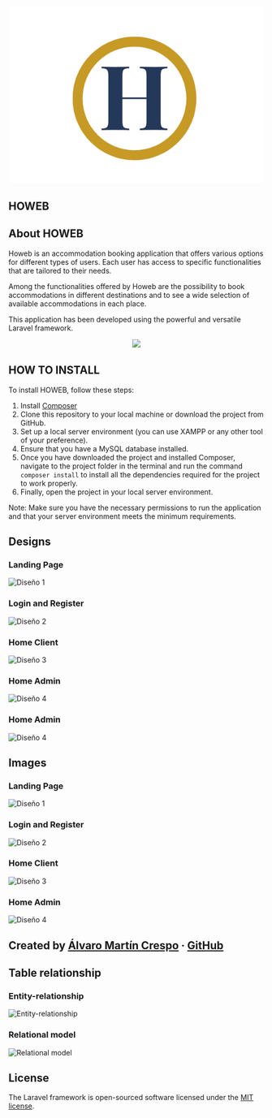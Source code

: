 <p align="center"><img src="public/img/landing/icons/logoSinFondo.png" width="500" alt="Laravel Logo"></p>

## HOWEB

## About HOWEB

Howeb is an accommodation booking application that offers various options for different types of users. Each user has access to specific functionalities that are tailored to their needs.

Among the functionalities offered by Howeb are the possibility to book accommodations in different destinations and to see a wide selection of available accommodations in each place. 

This application has been developed using the powerful and versatile Laravel framework.
<p align="center"><img src="https://upload.wikimedia.org/wikipedia/commons/thumb/9/9a/Laravel.svg/985px-Laravel.svg.png" width="30%"/></p>

## HOW TO INSTALL

To install HOWEB, follow these steps:

1. Install [Composer](https://getcomposer.org/)
2. Clone this repository to your local machine or download the project from GitHub.
3. Set up a local server environment (you can use XAMPP or any other tool of your preference).
4. Ensure that you have a MySQL database installed.
5. Once you have downloaded the project and installed Composer, navigate to the project folder in the terminal and run the command `composer install` to install all the dependencies required for the project to work properly.
6. Finally, open the project in your local server environment.

Note: Make sure you have the necessary permissions to run the application and that your server environment meets the minimum requirements.


## Designs


### Landing Page

![Diseño 1](https://chafiras.com/2882688-large_default/panel-de-luxe-blanco-2750x1220x18-alvic.jpg)


### Login and Register

![Diseño 2](https://chafiras.com/2882688-large_default/panel-de-luxe-blanco-2750x1220x18-alvic.jpg)


### Home Client

![Diseño 3](https://chafiras.com/2882688-large_default/panel-de-luxe-blanco-2750x1220x18-alvic.jpg)


### Home Admin

![Diseño 4](https://chafiras.com/2882688-large_default/panel-de-luxe-blanco-2750x1220x18-alvic.jpg)


### Home Admin

![Diseño 4](https://chafiras.com/2882688-large_default/panel-de-luxe-blanco-2750x1220x18-alvic.jpg)



## Images

### Landing Page

![Diseño 1](https://chafiras.com/2882688-large_default/panel-de-luxe-blanco-2750x1220x18-alvic.jpg)


### Login and Register

![Diseño 2](https://chafiras.com/2882688-large_default/panel-de-luxe-blanco-2750x1220x18-alvic.jpg)


### Home Client

![Diseño 3](https://chafiras.com/2882688-large_default/panel-de-luxe-blanco-2750x1220x18-alvic.jpg)


### Home Admin

![Diseño 4](https://chafiras.com/2882688-large_default/panel-de-luxe-blanco-2750x1220x18-alvic.jpg)


## Created by [Álvaro Martín Crespo](https://www.linkedin.com/in/%C3%A1lvaro-mart%C3%ADn-crespo-bb9aa5246/?originalSubdomain=es) · [GitHub](https://github.com/AlvaroMartinCrespo)

## Table relationship

### Entity-relationship 

![Entity-relationship](https://chafiras.com/2882688-large_default/panel-de-luxe-blanco-2750x1220x18-alvic.jpg)

### Relational model

![Relational model](https://chafiras.com/2882688-large_default/panel-de-luxe-blanco-2750x1220x18-alvic.jpg)

## License

The Laravel framework is open-sourced software licensed under the [MIT license](https://opensource.org/licenses/MIT).
